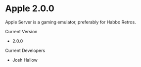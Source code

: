 # Apple 2.0.0
Apple Server is a gaming emulator, preferably for Habbo Retros.

Current Version
- 2.0.0

Current Developers
- Josh Hallow
